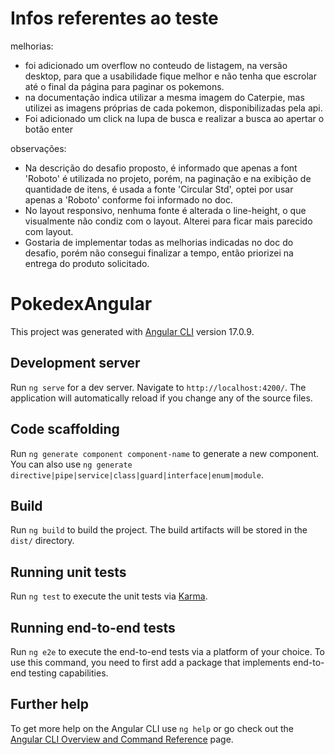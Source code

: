 # Infos referentes ao teste

melhorias:

- foi adicionado um overflow no conteudo de listagem, na versão desktop, para que a usabilidade fique melhor e não tenha que escrolar até o final da página para paginar os pokemons.
- na documentação indica utilizar a mesma imagem do Caterpie, mas utilizei as imagens próprias de cada pokemon, disponibilizadas pela api.
- Foi adicionado um click na lupa de busca e realizar a busca ao apertar o botão enter

observações:

- Na descrição do desafio proposto, é informado que apenas a font 'Roboto' é utilizada no projeto, porém, na paginação e na exibição de quantidade de itens, é usada a fonte 'Circular Std', optei por usar apenas a 'Roboto' conforme foi informado no doc.
- No layout responsivo, nenhuma fonte é alterada o line-height, o que visualmente não condiz com o layout. Alterei para ficar mais parecido com layout.
- Gostaria de implementar todas as melhorias indicadas no doc do desafio, porém não consegui finalizar a tempo, então priorizei na entrega do produto solicitado.

# PokedexAngular

This project was generated with [Angular CLI](https://github.com/angular/angular-cli) version 17.0.9.

## Development server

Run `ng serve` for a dev server. Navigate to `http://localhost:4200/`. The application will automatically reload if you change any of the source files.

## Code scaffolding

Run `ng generate component component-name` to generate a new component. You can also use `ng generate directive|pipe|service|class|guard|interface|enum|module`.

## Build

Run `ng build` to build the project. The build artifacts will be stored in the `dist/` directory.

## Running unit tests

Run `ng test` to execute the unit tests via [Karma](https://karma-runner.github.io).

## Running end-to-end tests

Run `ng e2e` to execute the end-to-end tests via a platform of your choice. To use this command, you need to first add a package that implements end-to-end testing capabilities.

## Further help

To get more help on the Angular CLI use `ng help` or go check out the [Angular CLI Overview and Command Reference](https://angular.io/cli) page.
